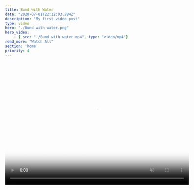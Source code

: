 ```yaml
---
title: Bund with Water
date: "2020-07-01T22:12:03.284Z"
description: "My first video post"
type: video
hero: "./Bund with water.png"
hero_video: 
    - { src: "./Bund with water.mp4", type: "video/mp4"}
read_more: "Watch All"
section: 'home'
priority: 4
---
```


<center>
    <video poster="./Bund with water.png" autoplay loop playsinline muted width="600" height="400">
        <source src="./Bund with water.mp4" type="video/mp4">
    </video>
</center>